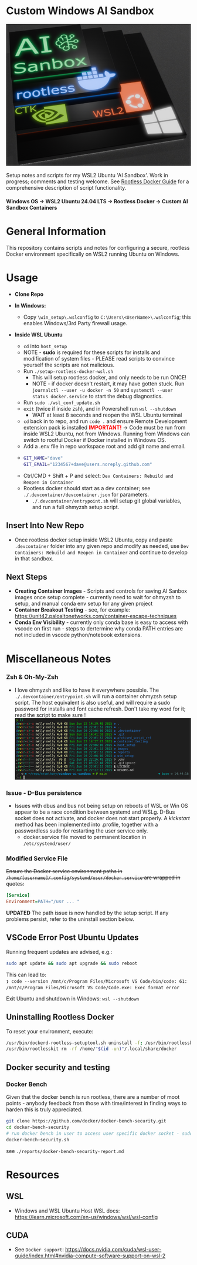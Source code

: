 # Custom Windows AI Sandbox
![tech stack logo](images/ai-sandbox-v02crop800px.png)

Setup notes and scripts for my WSL2 Ubuntu 'AI Sandbox'. Work in progress; comments and testing welcome. See [Rootless Docker Guide](./rootless_docker_guide.md) for a comprehensive description of script functionality.

#### Windows OS &#8594; WSL2 Ubuntu 24.04 LTS &#8594; Rootless Docker &#8594; Custom AI Sandbox Containers

# General Information

This repository contains scripts and notes for configuring a secure, rootless Docker environment specifically on WSL2 running Ubuntu on Windows.

# Usage

* **Clone Repo**

* **In Windows:**
  * Copy `\win_setup\.wslconfig` to `C:\Users\<UserName>\.wslconfig`; this enables Windows/3rd Party firewall usage.

* **Inside WSL Ubuntu**
  * `cd` into `host_setup`
  * NOTE - **sudo** is required for these scripts for installs and modification of system files - PLEASE read scripts to convince yourself the scripts are not malicious.
  * Run `./setup-rootless-docker-wsl.sh`
    * This will setup rootless docker, and only needs to be run ONCE!
    * NOTE - if docker doesn't restart, it may have gotten stuck. Run `journalctl --user -u docker -n 50` and `systemctl --user status docker.service` to start the debug diagnostics.
  * Run `sudo ./wsl_conf_update.sh`
  * `exit` (twice if inside zsh), and in Powershell run `wsl --shutdown`
    * WAIT at least 8 seconds and reopen the WSL Ubuntu terminal
  * `cd` back in to repo, and run `code .` and ensure Remote Development extension pack is installed <span style="color:red; font-weight:bold">IMPORTANT!</span> &#8594; Code must be run from inside WSL2 Ubuntu, not from Windows. Running from Windows can switch to rootful Docker if Docker installed in Windows OS.
  * Add a .env file in repo workspace root and add git name and email.
  * ``` bash
    GIT_NAME="dave"
    GIT_EMAIL="1234567+dave@users.noreply.github.com"
    ```
  * Ctrl/CMD + Shift + P and select: `Dev Containers: Rebuild and Reopen in Container`
  * Rootless docker should start as a dev container; see `./.devcontainer/devcontainer.json` for parameters.
    * `./.devcontainer/entrypoint.sh` will setup git global variables, and run a full ohmyzsh setup script.

## Insert Into New Repo
* Once rootless docker setup inside WSL2 Ubuntu, copy and paste `.devcontainer` folder into any given repo and modify as needed, use `Dev Containers: Rebuild and Reopen in Container` and continue to develop in that sandbox.

## Next Steps
* **Creating Container Images** - Scripts and controls for saving AI Sanbox images once setup complete - currently need to wait for ohmyzsh to setup, and manual conda env setup for any given project
* **Container Breakout Testing** - see, for example: https://unit42.paloaltonetworks.com/container-escape-techniques 
* **Conda Env Visibility** - currently only conda base is easy to access with vscode on first run - steps to dertermine why conda PATH entries are not included in vscode python/notebook extensions.

# Miscellaneous Notes

### Zsh & Oh-My-Zsh
* I love ohmyzsh and like to have it everywhere possible.  The `./.devcontainer/entrypoint.sh` will run a container ohmyzsh setup script.  The host equivalent is also useful, and will require a sudo password for installs and font cache refresh. Don't take my word for it; read the script to make sure !
![OhMyZsh Pretty Pretty](images/zsh-in-ai-sandbox.png)
### Issue - D-Bus persistence
* Issues with dbus and bus not being setup on reboots of WSL or Win OS appear to be a race condition between systemd and WSLg. D-Bus socket does not activate, and docker does not start properly.  A *kickstart* method has been implemented into .profile, together with a passwordless sudo for restarting the user service only.
  * docker.service file moved to permanent location in `/etc/systemd/user/`

### Modified Service File

~~Ensure the Docker service environment paths in `/home/[username]/.config/systemd/user/docker.service` are wrapped in quotes:~~

```ini
[Service]
Environment=PATH="/usr ... "
```

**UPDATED** The path issue is now handled by the setup script. If any problems persist, refer to the uninstall section below.

## VSCode Error Post Ubuntu Updates

Running frequent updates are advised, e.g.:
```sh 
sudo apt update && sudo apt upgrade && sudo reboot
```
This can lead to:  
`❯ code --version
/mnt/c/Program Files/Microsoft VS Code/bin/code: 61: /mnt/c/Program Files/Microsoft VS Code/Code.exe: Exec format error`

Exit Ubuntu and shutdown in Windows: `wsl --shutdown`  

## Uninstalling Rootless Docker

To reset your environment, execute:

```bash
/usr/bin/dockerd-rootless-setuptool.sh uninstall -f; /usr/bin/rootlesskit rm -rf /home/"$(id -un)"/.local/share/docker
/usr/bin/rootlesskit rm -rf /home/"$(id -un)"/.local/share/docker
```

## Docker security and testing

### Docker Bench

Given that the docker bench is run rootless, there are a number of moot points - anybody feedback from those with time/interest in finding ways to harden this is truly appreciated.
```bash
git clone https://github.com/docker/docker-bench-security.git
cd docker-bench-security
# run docker bench in user to access user specific docker socket - sudo testing is not the idea here
docker-bench-security.sh
```
see `./reports/docker-bench-security-report.md`

# Resources

## WSL
* Windows and WSL Ubuntu Host WSL docs: https://learn.microsoft.com/en-us/windows/wsl/wsl-config

## CUDA
* See `Docker support`: https://docs.nvidia.com/cuda/wsl-user-guide/index.html#nvidia-compute-software-support-on-wsl-2
<!-- * Pre installation steps:  https://docs.nvidia.com/cuda/cuda-installation-guide-linux/#windows-subsystem-for-linux -->

